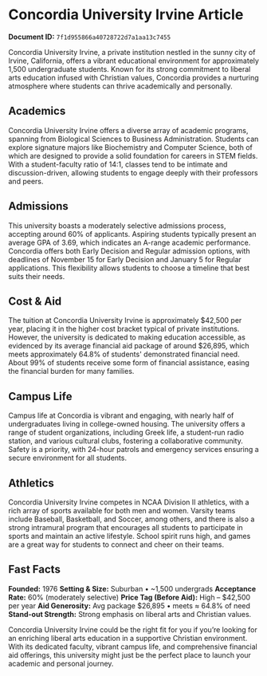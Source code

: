 # Concordia University Irvine Article

**Document ID:** `7f1d955866a40728722d7a1aa13c7455`

Concordia University Irvine, a private institution nestled in the sunny city of Irvine, California, offers a vibrant educational environment for approximately 1,500 undergraduate students. Known for its strong commitment to liberal arts education infused with Christian values, Concordia provides a nurturing atmosphere where students can thrive academically and personally.

## Academics
Concordia University Irvine offers a diverse array of academic programs, spanning from Biological Sciences to Business Administration. Students can explore signature majors like Biochemistry and Computer Science, both of which are designed to provide a solid foundation for careers in STEM fields. With a student-faculty ratio of 14:1, classes tend to be intimate and discussion-driven, allowing students to engage deeply with their professors and peers.

## Admissions
This university boasts a moderately selective admissions process, accepting around 60% of applicants. Aspiring students typically present an average GPA of 3.69, which indicates an A-range academic performance. Concordia offers both Early Decision and Regular admission options, with deadlines of November 15 for Early Decision and January 5 for Regular applications. This flexibility allows students to choose a timeline that best suits their needs.

## Cost & Aid
The tuition at Concordia University Irvine is approximately $42,500 per year, placing it in the higher cost bracket typical of private institutions. However, the university is dedicated to making education accessible, as evidenced by its average financial aid package of around $26,895, which meets approximately 64.8% of students' demonstrated financial need. About 99% of students receive some form of financial assistance, easing the financial burden for many families.

## Campus Life
Campus life at Concordia is vibrant and engaging, with nearly half of undergraduates living in college-owned housing. The university offers a range of student organizations, including Greek life, a student-run radio station, and various cultural clubs, fostering a collaborative community. Safety is a priority, with 24-hour patrols and emergency services ensuring a secure environment for all students.

## Athletics
Concordia University Irvine competes in NCAA Division II athletics, with a rich array of sports available for both men and women. Varsity teams include Baseball, Basketball, and Soccer, among others, and there is also a strong intramural program that encourages all students to participate in sports and maintain an active lifestyle. School spirit runs high, and games are a great way for students to connect and cheer on their teams.

## Fast Facts
**Founded:** 1976
**Setting & Size:** Suburban • ~1,500 undergrads
**Acceptance Rate:** 60% (moderately selective)
**Price Tag (Before Aid):** High – $42,500 per year
**Aid Generosity:** Avg package $26,895 • meets ≈ 64.8% of need
**Stand-out Strength:** Strong emphasis on liberal arts and Christian values.

Concordia University Irvine could be the right fit for you if you’re looking for an enriching liberal arts education in a supportive Christian environment. With its dedicated faculty, vibrant campus life, and comprehensive financial aid offerings, this university might just be the perfect place to launch your academic and personal journey.

